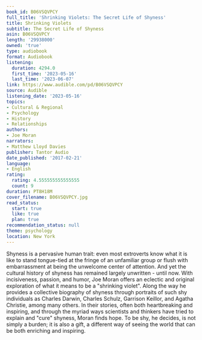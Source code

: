 ```yaml
---
book_id: B06VSQVPCY
full_title: 'Shrinking Violets: The Secret Life of Shyness'
title: Shrinking Violets
subtitle: The Secret Life of Shyness
asin: B06VSQVPCY
length: '29938000'
owned: 'true'
type: audiobook
format: Audiobook
listening:
  duration: 4294.0
  first_time: '2023-05-16'
  last_time: '2023-06-07'
link: https://www.audible.com/pd/B06VSQVPCY
source: Audible
listening_date: '2023-05-16'
topics:
- Cultural & Regional
- Psychology
- History
- Relationships
authors:
- Joe Moran
narrators:
- Matthew Lloyd Davies
publisher: Tantor Audio
date_published: '2017-02-21'
language:
- English
rating:
  rating: 4.555555555555555
  count: 9
duration: PT8H18M
cover_filename: B06VSQVPCY.jpg
read_status:
  start: true
  like: true
  plan: true
recommendation_status: null
theme: psychology
location: New York
---
```

Shyness is a pervasive human trait: even most extroverts know what it is like to stand tongue-tied at the fringe of an unfamiliar group or flush with embarrassment at being the unwelcome center of attention. And yet the cultural history of shyness has remained largely unwritten - until now. With incisiveness, passion, and humor, Joe Moran offers an eclectic and original exploration of what it means to be a "shrinking violet". Along the way he provides a collective biography of shyness through portraits of such shy individuals as Charles Darwin, Charles Schulz, Garrison Keillor, and Agatha Christie, among many others. In their stories, often both heartbreaking and inspiring, and through the myriad ways scientists and thinkers have tried to explain and "cure" shyness, Moran finds hope. To be shy, he decides, is not simply a burden; it is also a gift, a different way of seeing the world that can be both enriching and inspiring.
